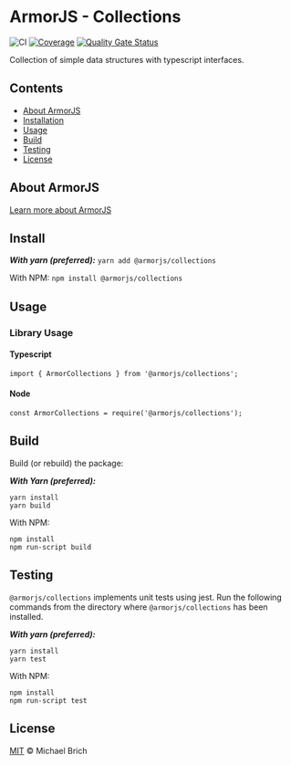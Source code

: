 # ArmorJS - Collections

![CI](https://github.com/armorjs/collections/workflows/CI/badge.svg?branch=master) [![Coverage](https://sonarcloud.io/api/project_badges/measure?project=armorjs_collections&metric=coverage)](https://sonarcloud.io/dashboard?id=armorjs_collections) [![Quality Gate Status](https://sonarcloud.io/api/project_badges/measure?project=armorjs_collections&metric=alert_status)](https://sonarcloud.io/dashboard?id=armorjs_collections)

Collection of simple data structures with typescript interfaces.

## Contents

-   [About ArmorJS](#about-armorjs)
-   [Installation](#Installation)
-   [Usage](#usage)
-   [Build](#build)
-   [Testing](#testing)
-   [License](#license)

## About ArmorJS
[Learn more about ArmorJS](https://github.com/armorjs/_project-home)

## Install

**_With yarn (preferred):_**
`yarn add @armorjs/collections`

With NPM:
`npm install @armorjs/collections`

## Usage

### Library Usage

#### Typescript

```
import { ArmorCollections } from '@armorjs/collections';
```

#### Node

```
const ArmorCollections = require('@armorjs/collections');
```

## Build

Build (or rebuild) the package:

**_With Yarn (preferred):_**

```
yarn install
yarn build
```

With NPM:

```
npm install
npm run-script build
```

## Testing

`@armorjs/collections` implements unit tests using jest. Run the following commands from the directory where `@armorjs/collections` has been installed.

**_With yarn (preferred):_**

```
yarn install
yarn test
```

With NPM:

```
npm install
npm run-script test
```

## License

[MIT](LICENSE) &copy; Michael Brich
